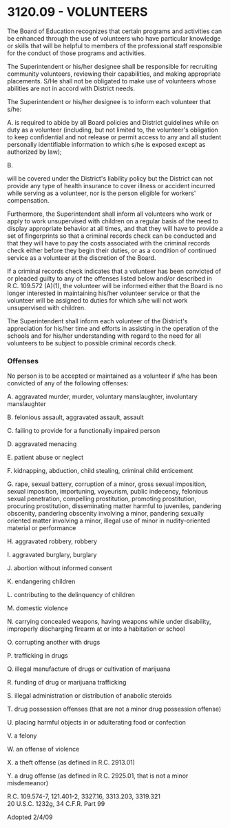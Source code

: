 3120.09 - VOLUNTEERS
====================

The Board of Education recognizes that certain programs and activities
can be enhanced through the use of volunteers who have particular
knowledge or skills that will be helpful to members of the professional
staff responsible for the conduct of those programs and activities.

The Superintendent or his/her designee shall be responsible for
recruiting community volunteers, reviewing their capabilities, and
making appropriate placements. S/He shall not be obligated to make use
of volunteers whose abilities are not in accord with District needs.

The Superintendent or his/her designee is to inform each volunteer that
s/he:

A. is required to abide by all Board policies and District guidelines
while on duty as a volunteer (including, but not limited to, the
volunteer's obligation to keep confidential and not release or permit
access to any and all student personally identifiable information to
which s/he is exposed except as authorized by law);

B.

will be covered under the District's liability policy but the District
can not provide any type of health insurance to cover illness or
accident incurred while serving as a volunteer, nor is the person
eligible for workers' compensation.

Furthermore, the Superintendent shall inform all volunteers who work or
apply to work unsupervised with children on a regular basis of the need
to display appropriate behavior at all times, and that they will have to
provide a set of fingerprints so that a criminal records check can be
conducted and that they will have to pay the costs associated with the
criminal records check either before they begin their duties, or as a
condition of continued service as a volunteer at the discretion of the
Board.

If a criminal records check indicates that a volunteer has been
convicted of or pleaded guilty to any of the offenses listed below
and/or described in R.C. 109.572 (A)(1), the volunteer will be informed
either that the Board is no longer interested in maintaining his/her
volunteer service or that the volunteer will be assigned to duties for
which s/he will not work unsupervised with children.

The Superintendent shall inform each volunteer of the District's
appreciation for his/her time and efforts in assisting in the operation
of the schools and for his/her understanding with regard to the need for
all volunteers to be subject to possible criminal records check.

### Offenses

No person is to be accepted or maintained as a volunteer if s/he has
been convicted of any of the following offenses:

A. aggravated murder, murder, voluntary manslaughter, involuntary
manslaughter

B. felonious assault, aggravated assault, assault

C. failing to provide for a functionally impaired person

D. aggravated menacing

E. patient abuse or neglect

F. kidnapping, abduction, child stealing, criminal child enticement

G. rape, sexual battery, corruption of a minor, gross sexual imposition,
sexual imposition, importuning, voyeurism, public indecency, felonious
sexual penetration, compelling prostitution, promoting prostitution,
procuring prostitution, disseminating matter harmful to juveniles,
pandering obscenity, pandering obscenity involving a minor, pandering
sexually oriented matter involving a minor, illegal use of minor in
nudity-oriented material or performance

H. aggravated robbery, robbery

I. aggravated burglary, burglary

J. abortion without informed consent

K. endangering children

L. contributing to the delinquency of children

M. domestic violence

N. carrying concealed weapons, having weapons while under disability,
improperly discharging firearm at or into a habitation or school

O. corrupting another with drugs

P. trafficking in drugs

Q. illegal manufacture of drugs or cultivation of marijuana

R. funding of drug or marijuana trafficking

S. illegal administration or distribution of anabolic steroids

T. drug possession offenses (that are not a minor drug possession
offense)

U. placing harmful objects in or adulterating food or confection

V. a felony

W. an offense of violence

X. a theft offense (as defined in R.C. 2913.01)

Y. a drug offense (as defined in R.C. 2925.01, that is not a minor
misdemeanor)

R.C. 109.574-7, 121.401-2, 3327.16, 3313.203, 3319.321\
 20 U.S.C. 1232g, 34 C.F.R. Part 99

Adopted 2/4/09
